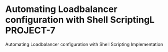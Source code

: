 # Automating Loadbalancer configuration with Shell ScriptingL PROJECT-7

Automating Loadbalancer configuration with Shell Scripting Implementation